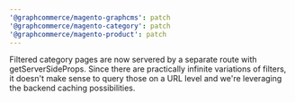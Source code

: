 ```yaml
---
'@graphcommerce/magento-graphcms': patch
'@graphcommerce/magento-category': patch
'@graphcommerce/magento-product': patch
---
```


Filtered category pages are now servered by a separate route with getServerSideProps. Since there are practically infinite variations of filters, it doesn't make sense to query those on a URL level and we're leveraging the backend caching possibilities.
